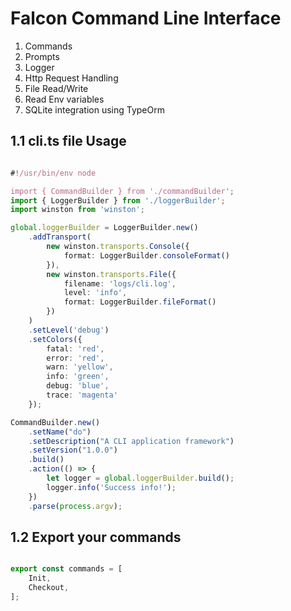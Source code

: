 # Falcon Command Line Interface

1. Commands
2. Prompts
3. Logger
4. Http Request Handling
5. File Read/Write
6. Read Env variables
7. SQLite integration using TypeOrm

## 1.1 cli.ts file Usage

```typescript

#!/usr/bin/env node

import { CommandBuilder } from './commandBuilder';
import { LoggerBuilder } from './loggerBuilder';
import winston from 'winston';

global.loggerBuilder = LoggerBuilder.new()
    .addTransport(
        new winston.transports.Console({
            format: LoggerBuilder.consoleFormat()
        }),
        new winston.transports.File({
            filename: 'logs/cli.log',
            level: 'info',
            format: LoggerBuilder.fileFormat()
        })
    )
    .setLevel('debug')
    .setColors({
        fatal: 'red',
        error: 'red',
        warn: 'yellow',
        info: 'green',
        debug: 'blue',
        trace: 'magenta'
    });

CommandBuilder.new()
    .setName("do")
    .setDescription("A CLI application framework")
    .setVersion("1.0.0")
    .build()
    .action(() => {
        let logger = global.loggerBuilder.build();
        logger.info('Success info!');
    })
    .parse(process.argv);

```

## 1.2 Export your commands

```typescript

export const commands = [
    Init,
    Checkout,
];

```